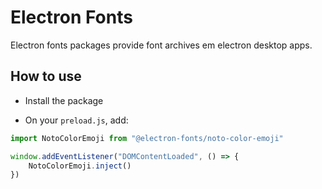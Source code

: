 # Electron Fonts

Electron fonts packages provide font archives em electron desktop apps.

## How to use

* Install the package

* On your `preload.js`, add:

```ts
import NotoColorEmoji from "@electron-fonts/noto-color-emoji"

window.addEventListener("DOMContentLoaded", () => {
    NotoColorEmoji.inject()
})
```